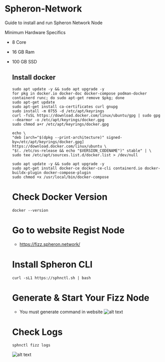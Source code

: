 # Spheron-Network
Guide to install and run Spheron Network Node


Minimum Hardware Specifics
* 8 Core
* 16 GB Ram
* 100 GB SSD

  ## Install docker
  
  ```
  sudo apt update -y && sudo apt upgrade -y
  for pkg in docker.io docker-doc docker-compose podman-docker containerd runc; do sudo apt-get remove $pkg; done
  sudo apt-get update
  sudo apt-get install ca-certificates curl gnupg
  sudo install -m 0755 -d /etc/apt/keyrings
  curl -fsSL https://download.docker.com/linux/ubuntu/gpg | sudo gpg --dearmor -o /etc/apt/keyrings/docker.gpg
  sudo chmod a+r /etc/apt/keyrings/docker.gpg

  echo \
  "deb [arch="$(dpkg --print-architecture)" signed-by=/etc/apt/keyrings/docker.gpg] https://download.docker.com/linux/ubuntu \
  "$(. /etc/os-release && echo "$VERSION_CODENAME")" stable" | \
  sudo tee /etc/apt/sources.list.d/docker.list > /dev/null

  sudo apt update -y && sudo apt upgrade -y
  sudo apt-get install docker-ce docker-ce-cli containerd.io docker-buildx-plugin docker-compose-plugin
  sudo chmod +x /usr/local/bin/docker-compose
  ```
  # Check Docker Version
  ```
  docker --version
  ```
  # Go to website Regist Node
  * https://fizz.spheron.network/

  # Install Spheron CLI
  ```
  curl -sL1 https://sphnctl.sh | bash
  ```
  # Generate & Start Your Fizz Node
  * You must generate command in website
![alt text](?raw=true)
  # Check Logs
  ```
  sphnctl fizz logs
  ```
  ![alt text](?raw=true)
  
